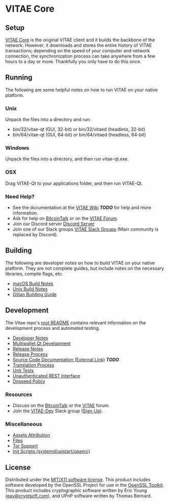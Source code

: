 VITAE Core
=====================

Setup
---------------------
[VITAE Core](http://vitae.org/wallet) is the original VITAE client and it builds the backbone of the network. However, it downloads and stores the entire history of VITAE transactions; depending on the speed of your computer and network connection, the synchronization process can take anywhere from a few hours to a day or more. Thankfully you only have to do this once.

Running
---------------------
The following are some helpful notes on how to run VITAE on your native platform.

### Unix

Unpack the files into a directory and run:

- bin/32/vitae-qt (GUI, 32-bit) or bin/32/vitaed (headless, 32-bit)
- bin/64/vitae-qt (GUI, 64-bit) or bin/64/vitaed (headless, 64-bit)

### Windows

Unpack the files into a directory, and then run vitae-qt.exe.

### OSX

Drag VITAE-Qt to your applications folder, and then run VITAE-Qt.

### Need Help?

* See the documentation at the [VITAE Wiki](https://en.bitcoin.it/wiki/Main_Page) ***TODO***
for help and more information.
* Ask for help on [BitcoinTalk](https://bitcointalk.org/index.php?topic=1262920.0) or on the [VITAE Forum](http://forum.vitae.org/).
* Join our Discord server [Discord Server](https://discord.vitae.org)
* Join one of our Slack groups [VITAE Slack Groups](https://vitae.org/slack-logins/) (Main community is replaced by Discord).

Building
---------------------
The following are developer notes on how to build VITAE on your native platform. They are not complete guides, but include notes on the necessary libraries, compile flags, etc.

- [macOS Build Notes](build-macos.md)
- [Unix Build Notes](build-unix.md)
- [Gitian Building Guide](gitian-building.md)

Development
---------------------
The Vitae repo's [root README](https://github.com/VITAE-Project/VITAE/blob/master/README.md) contains relevant information on the development process and automated testing.

- [Developer Notes](developer-notes.md)
- [Multiwallet Qt Development](multiwallet-qt.md)
- [Release Notes](release-notes.md)
- [Release Process](release-process.md)
- [Source Code Documentation (External Link)](https://dev.visucore.com/bitcoin/doxygen/) ***TODO***
- [Translation Process](translation_process.md)
- [Unit Tests](unit-tests.md)
- [Unauthenticated REST Interface](REST-interface.md)
- [Dnsseed Policy](dnsseed-policy.md)

### Resources

* Discuss on the [BitcoinTalk](https://bitcointalk.org/index.php?topic=1262920.0) or the [VITAE](http://forum.vitae.org/) forum.
* Join the [VITAE-Dev](https://vitae-dev.slack.com/) Slack group ([Sign-Up](https://vitae-dev.herokuapp.com/)).

### Miscellaneous
- [Assets Attribution](assets-attribution.md)
- [Files](files.md)
- [Tor Support](tor.md)
- [Init Scripts (systemd/upstart/openrc)](init.md)

License
---------------------
Distributed under the [MIT/X11 software license](http://www.opensource.org/licenses/mit-license.php).
This product includes software developed by the OpenSSL Project for use in the [OpenSSL Toolkit](https://www.openssl.org/). This product includes
cryptographic software written by Eric Young ([eay@cryptsoft.com](mailto:eay@cryptsoft.com)), and UPnP software written by Thomas Bernard.

